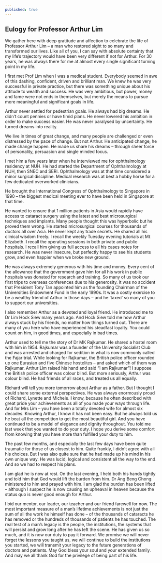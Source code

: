 ```yaml
---
published: true
---
```


## Eulogy for Professor Arthur Lim


We gather here with deep gratitude and affection to celebrate the life of Professor Arthur Lim – a man who restored sight to so many and transformed our lives. Like all of you, I can say with absolute certainty that my life’s trajectory would have been very different if not for Arthur. For 30 years, he was always there for me at almost every single significant turning point in my life.

I first met Prof Lim when I was a medical student. Everybody seemed in awe of this dashing, confident, driven and brilliant man. We knew he was very successful in private practice, but there was something unique about his attitude to wealth and success. He was very ambitious, but power, money and fame were not ends in themselves, but merely the means to pursue more meaningful and significant goals in life.

Arthur never settled for pedestrian goals. He always had big dreams. He didn’t count pennies or have timid plans. He never lowered his ambition in order to make success easier. He was never paralysed by uncertainty. He turned dreams into reality.

We live in times of great change, and many people are challenged or even distressed by the pace of change. But not Arthur. He anticipated change, he made change happen. He made us share his dreams – through sheer force of personality, persuasion and single minded focus.

I met him a few years later when he interviewed me for ophthalmology residency at NUH. He had started the Department of Ophthalmology at NUH, then SNEC and SERI. Ophthalmology was at that time considered a minor surgical discipline. Medical research was at best a hobby horse for a few dedicated overworked clinicians.

He brought the International Congress of Ophthalmology to Singapore in 1990 – the biggest medical meeting ever to have been held in Singapore at that time.

He wanted to ensure that 1 million patients in Asia would rapidly have access to cataract surgery using the latest and best microsurgical techniques and implants. Many people thought this was hyperbolic but he proved them wrong. He started microsurgical courses for thousands of doctors all over Asia. He never kept any trade secrets. He shared all his clinical wisdom freely. I recall the weekly Tuesday evening tutorials at Mt Elizabeth. I recall the operating sessions in both private and public hospitals. I recall him giving us full access to all his cases notes for research. He was never insecure, but perfectly happy to see his students grow, and even happier when we broke new ground.

He was always extremely generous with his time and money. Every cent of the allowance that the government gave him for all his work in public hospitals was donated for research and training. So many of us took our first trips to overseas conferences due to his generosity. It was no accident that President Tony Tan appointed him as the founding Chairman of the Universities Endowment Fund in the early 1990s. It was a costly exercise to be a wealthy friend of Arthur in those days – and he ‘taxed’ so many of you to support our universities.

I also remember Arthur as a devoted and loyal friend. He introduced me to Dr Lim Hock Siew many years ago. And Hock Siew told me how Arthur always stuck by his friends, no matter how things turned out. There are many of you here who have experienced his steadfast loyalty. You could count on him, in good times, and especially in bad times.

Arthur used to tell me the story of Dr MK Rajkumar. He shared a hostel room with him in 1954. Rajkumar was a founder of the University Socialist Club and was arrested and charged for sedition in what is now commonly called the Fajar trial. While looking for Rajkumar, the British police officer rounded up one Eurasian and five Chinese hostelites – and asked which of them was Rajkumar. Arthur Lim raised his hand and said “I am Rajkumar”! I suppose the British police officer was colour blind. But more seriously, Arthur was colour blind. He had friends of all races, and treated us all equally.

Richard will tell you more tomorrow about Arthur as a father. But I thought I could share some external perspectives. He was always enormously proud of Richard, Lynette and Michele. I know, because he often described with great pride your achievements as all of you made your ways through life. And for Mrs Lim – you have been a totally devoted wife for almost six decades. Knowing Arthur, I know it has not been easy. But he always told us he beat all the competition to get the most beautiful girl. And you have continued to be a model of elegance and dignity throughout. You told me last week that you wanted to do your duty. I hope you derive some comfort from knowing that you have more than fulfilled your duty to him.

The past few months, and especially the last few days have been quite traumatic for those of us closest to him. Quite frankly, I didn’t agree with all his choices. But I was also quite sure that he had made up his mind in his own unique way. He was lucid, logical and consistent all the way to the end. And so we had to respect his plans.

I am glad he is now at rest. On the last evening, I held both his hands tightly and told him that God would lift the burden from him. Dr Ang Beng Chong ministered to him and prayed with him. I am glad the burden has been lifted – although I suspect he is now causing an upheaval in heaven because the status quo is never good enough for Arthur.

I bid our mentor, our leader, our teacher and our friend farewell for now. The most important measure of a man’s lifetime achievements is not just the sum of all the work he himself has done – of the thousands of cataracts he has removed or the hundreds of thousands of patients he has touched. The real test of a man’s legacy is the people, the institutions, the systems that will persist and grow long after he has left the scene. He has given us so much, and it is now our duty to pay it forward. We promise we will never forget the lessons you taught us, we will continue to build the institutions you started, we will transmit your legacy to the future generations of doctors and patients. May God bless your soul and your extended family. And may we all thank God for the privilege of being part of his life.